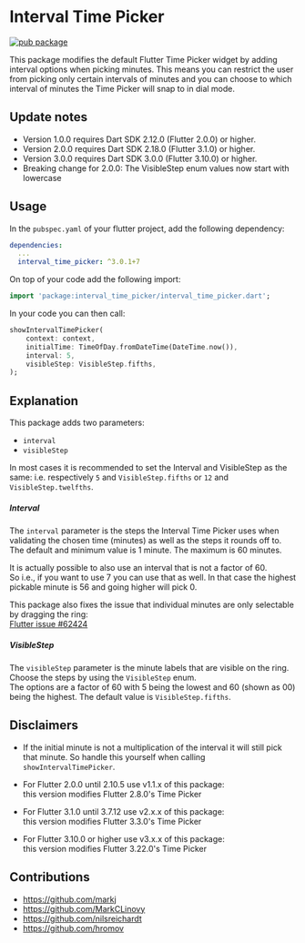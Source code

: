 # Interval Time Picker

[![pub package](https://img.shields.io/pub/v/interval_time_picker.svg?label=interval_time_picker&color=blue)](https://pub.dartlang.org/packages/interval_time_picker)

This package modifies the default Flutter Time Picker widget by adding interval options when picking minutes. This means you can restrict the user from picking only certain intervals of minutes and you can choose to which interval of minutes the Time Picker will snap to in dial mode.


## Update notes
* Version 1.0.0 requires Dart SDK 2.12.0 (Flutter 2.0.0) or higher.
* Version 2.0.0 requires Dart SDK 2.18.0 (Flutter 3.1.0) or higher.
* Version 3.0.0 requires Dart SDK 3.0.0 (Flutter 3.10.0) or higher.
* Breaking change for 2.0.0: The VisibleStep enum values now start with lowercase

## Usage

In the `pubspec.yaml` of your flutter project, add the following dependency:

```yaml
dependencies:
  ...
  interval_time_picker: ^3.0.1+7
```

On top of your code add the following import:

```dart
import 'package:interval_time_picker/interval_time_picker.dart';
```

In your code you can then call:

```dart
showIntervalTimePicker(
    context: context,
    initialTime: TimeOfDay.fromDateTime(DateTime.now()),
    interval: 5,
    visibleStep: VisibleStep.fifths,
);
```

## Explanation

This package adds two parameters:
* `interval`
* `visibleStep`

In most cases it is recommended to set the Interval and VisibleStep as the same:
i.e. respectively `5` and `VisibleStep.fifths` or `12` and `VisibleStep.twelfths`.

##### Interval
The `interval` parameter is the steps the Interval Time Picker uses when validating the chosen time (minutes) as well as the steps it rounds off to.\
The default and minimum value is 1 minute. The maximum is 60 minutes.

It is actually possible to also use an interval that is not a factor of 60.\
So i.e., if you want to use 7 you can use that as well. In that case the highest pickable minute is 56 and going higher will pick 0.

This package also fixes the issue that individual minutes are only selectable by dragging the ring:\
[Flutter issue #62424](https://github.com/flutter/flutter/issues/62424)

##### VisibleStep
The `visibleStep` parameter is the minute labels that are visible on the ring. Choose the steps by using the `VisibleStep` enum.\
The options are a factor of 60 with 5 being the lowest and 60 (shown as 00) being the highest. The default value is `VisibleStep.fifths`.

## Disclaimers

* If the initial minute is not a multiplication of the interval it will still pick that minute.
  So handle this yourself when calling `showIntervalTimePicker`.

* For Flutter 2.0.0 until 2.10.5 use v1.1.x of this package:\
  this version modifies Flutter 2.8.0's Time Picker

* For Flutter 3.1.0 until 3.7.12 use v2.x.x of this package:\
  this version modifies Flutter 3.3.0's Time Picker

* For Flutter 3.10.0 or higher use v3.x.x of this package:\
  this version modifies Flutter 3.22.0's Time Picker

## Contributions
- https://github.com/markj
- https://github.com/MarkCLinovy
- https://github.com/nilsreichardt
- https://github.com/hromov
